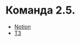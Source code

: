 # Команда 2.5.

- [Notion](https://rhinestone-suede-4a3.notion.site/52f1207faddb4304b43b8391159b4692?v=1a5a2d62c7aa80ada4e5000c15cfb700&pvs=73)
- [ТЗ](./assets/TZ.pdf)